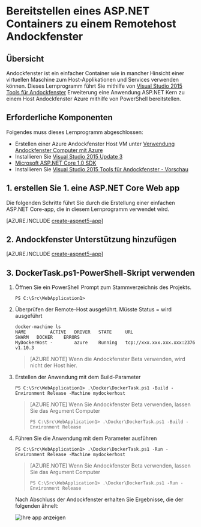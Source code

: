 <properties
   pageTitle="Bereitstellen einen ASP.NET Core Linux Andockfenster Container zu einem Remotehost Andockfenster | Microsoft Azure"
   description="Erfahren Sie, wie mit Visual Studio Tools for Andockfenster Andockfenster Container auf eine Azure Andockfenster Host Linux VM eine ASP.NET Core Web app Bereitstellung"   
   services="azure-container-service"
   documentationCenter=".net"
   authors="mlearned"
   manager="douge"
   editor=""/>

<tags
   ms.service="azure-container-service"
   ms.devlang="dotnet"
   ms.topic="article"
   ms.tgt_pltfrm="NA"
   ms.workload="NA"
   ms.date="06/08/2016"
   ms.author="mlearned"/>

# <a name="deploy-an-aspnet-container-to-a-remote-docker-host"></a>Bereitstellen eines ASP.NET Containers zu einem Remotehost Andockfenster

## <a name="overview"></a>Übersicht
Andockfenster ist ein einfacher Container wie in mancher Hinsicht einer virtuellen Maschine zum Host-Applikationen und Services verwenden können.
Dieses Lernprogramm führt Sie mithilfe von [Visual Studio 2015 Tools für Andockfenster](http://aka.ms/DockerToolsForVS) Erweiterung eine Anwendung ASP.NET Kern zu einem Host Andockfenster Azure mithilfe von PowerShell bereitstellen.

## <a name="prerequisites"></a>Erforderliche Komponenten
Folgendes muss dieses Lernprogramm abgeschlossen:

- Erstellen einer Azure Andockfenster Host VM unter [Verwendung Andockfenster Computer mit Azure](./virtual-machines/virtual-machines-linux-docker-machine.md)
- Installieren Sie [Visual Studio 2015 Update 3](https://go.microsoft.com/fwlink/?LinkId=691129)
- [Microsoft ASP.NET Core 1.0 SDK](https://go.microsoft.com/fwlink/?LinkID=809122)
- Installieren Sie [Visual Studio 2015 Tools für Andockfenster - Vorschau](http://aka.ms/DockerToolsForVS)

## <a name="1-create-an-aspnet-core-web-app"></a>1. erstellen Sie 1. eine ASP.NET Core Web app
Die folgenden Schritte führt Sie durch die Erstellung einer einfachen ASP.NET Core-app, die in diesem Lernprogramm verwendet wird.

[AZURE.INCLUDE [create-aspnet5-app](../includes/create-aspnet5-app.md)]

## <a name="2-add-docker-support"></a>2. Andockfenster Unterstützung hinzufügen

[AZURE.INCLUDE [create-aspnet5-app](../includes/vs-azure-tools-docker-add-docker-support.md)]

## <a name="3-use-the-dockertaskps1-powershell-script"></a>3. DockerTask.ps1-PowerShell-Skript verwenden 

1.  Öffnen Sie ein PowerShell Prompt zum Stammverzeichnis des Projekts. 

    ```
    PS C:\Src\WebApplication1>
    ```

1.  Überprüfen der Remote-Host ausgeführt. Müsste Status = wird ausgeführt 

    ```
    docker-machine ls
    NAME         ACTIVE   DRIVER   STATE     URL                        SWARM   DOCKER    ERRORS
    MyDockerHost -        azure    Running   tcp://xxx.xxx.xxx.xxx:2376         v1.10.3
    ```

    > [AZURE.NOTE] Wenn die Andockfenster Beta verwenden, wird nicht der Host hier.

1.  Erstellen der Anwendung mit dem Build-Parameter

    ```
    PS C:\Src\WebApplication1> .\Docker\DockerTask.ps1 -Build -Environment Release -Machine mydockerhost
    ```  

    > [AZURE.NOTE] Wenn Sie Andockfenster Beta verwenden, lassen Sie das Argument Computer
    > 
    > ```
    > PS C:\Src\WebApplication1> .\Docker\DockerTask.ps1 -Build -Environment Release 
    > ```  


1.  Führen Sie die Anwendung mit dem Parameter ausführen

    ```
    PS C:\Src\WebApplication1> .\Docker\DockerTask.ps1 -Run -Environment Release -Machine mydockerhost
    ```

    > [AZURE.NOTE] Wenn Sie Andockfenster Beta verwenden, lassen Sie das Argument Computer
    > 
    > ```
    > PS C:\Src\WebApplication1> .\Docker\DockerTask.ps1 -Run -Environment Release 
    > ```

    Nach Abschluss der Andockfenster erhalten Sie Ergebnisse, die der folgenden ähnelt:

    ![Ihre app anzeigen][3]

[0]:./media/vs-azure-tools-docker-hosting-web-apps-in-docker/docker-props-in-solution-explorer.png
[1]:./media/vs-azure-tools-docker-hosting-web-apps-in-docker/change-docker-machine-name.png
[2]:./media/vs-azure-tools-docker-hosting-web-apps-in-docker/launch-application.png
[3]:./media/vs-azure-tools-docker-hosting-web-apps-in-docker/view-application.png
